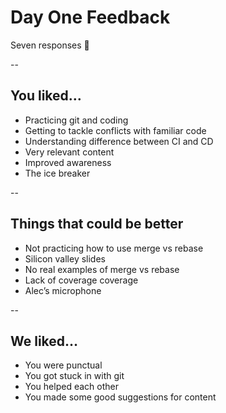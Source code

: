 # Day One Feedback

Seven responses 🎉

--

## You liked…

+ Practicing git and coding
+ Getting to tackle conflicts with familiar code
+ Understanding difference between CI and CD
+ Very relevant content
+ Improved awareness
+ The ice breaker

--

## Things that could be better

+ Not practicing how to use merge vs rebase
+ Silicon valley slides
+ No real examples of merge vs rebase
+ Lack of coverage coverage
+ Alec’s microphone

--

## We liked…

+ You were punctual
+ You got stuck in with git
+ You helped each other
+ You made some good suggestions for content
